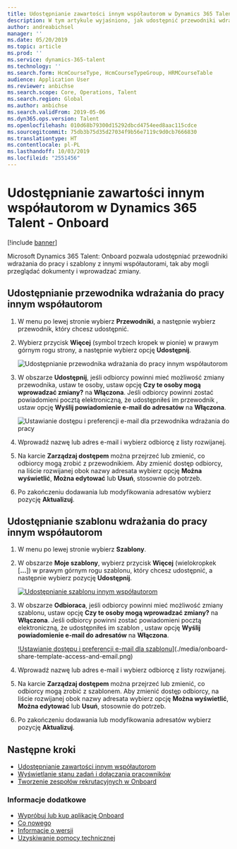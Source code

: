 ```yaml
---
title: Udostępnianie zawartości innym współautorom w Dynamics 365 Talent - Onboard
description: W tym artykule wyjaśniono, jak udostępnić przewodniki wdrażania do pracy i szablony z innymi współautorami w aplikacji Dynamics 365 Talent - Onboard firmy Microsoft.
author: andreabichsel
manager: ''
ms.date: 05/20/2019
ms.topic: article
ms.prod: ''
ms.service: dynamics-365-talent
ms.technology: ''
ms.search.form: HcmCourseType, HcmCourseTypeGroup, HRMCourseTable
audience: Application User
ms.reviewer: anbichse
ms.search.scope: Core, Operations, Talent
ms.search.region: Global
ms.author: anbichse
ms.search.validFrom: 2019-05-06
ms.dyn365.ops.version: Talent
ms.openlocfilehash: 010d68b79300d15292dbcd4754eed8aac115cdce
ms.sourcegitcommit: 75db3b75d35d27034f9b56e7119c9d0cb7666830
ms.translationtype: HT
ms.contentlocale: pl-PL
ms.lasthandoff: 10/03/2019
ms.locfileid: "2551456"
---
```

# <a name="share-content-with-other-contributors-in-dynamics-365-talent---onboard"></a>Udostępnianie zawartości innym współautorom w Dynamics 365 Talent - Onboard

[!include [banner](includes/banner.md)]

Microsoft Dynamics 365 Talent: Onboard pozwala udostępniać przewodniki wdrażania do pracy i szablony z innymi współautorami, tak aby mogli przeglądać dokumenty i wprowadzać zmiany.

## <a name="share-an-onboarding-guide-with-other-contributors"></a>Udostępnianie przewodnika wdrażania do pracy innym współautorom

1. W menu po lewej stronie wybierz **Przewodniki**, a następnie wybierz przewodnik, który chcesz udostępnić.
2. Wybierz przycisk **Więcej** (symbol trzech kropek w pionie) w prawym górnym rogu strony, a następnie wybierz opcję **Udostępnij**.

    ![[Udostępnianie przewodnika wdrażania do pracy innym współautorom](./media/onboard-share-guide.png)](./media/onboard-share-guide.png)

3. W obszarze **Udostępnij**, jeśli odbiorcy powinni mieć możliwość zmiany przewodnika, ustaw te osoby, ustaw opcję **Czy te osoby mogą wprowadzać zmiany?** na **Włączona**. Jeśli odbiorcy powinni zostać powiadomieni pocztą elektroniczną, że udostępniłeś im przewodnik , ustaw opcję **Wyślij powiadomienie e-mail do adresatów** na **Włączona**.

    ![[Ustawianie dostępu i preferencji e-mail dla przewodnika wdrażania do pracy](./media/onboard-share-guide-with-contributors.png)](./media/onboard-share-guide-with-contributors.png)

4. Wprowadź nazwę lub adres e-mail i wybierz odbiorcę z listy rozwijanej.
5. Na karcie **Zarządzaj dostępem** można przejrzeć lub zmienić, co odbiorcy mogą zrobić z przewodnikiem. Aby zmienić dostęp odbiorcy, na liście rozwijanej obok nazwy adresata wybierz opcję **Można wyświetlić**, **Można edytować** lub **Usuń**, stosownie do potrzeb.
6. Po zakończeniu dodawania lub modyfikowania adresatów wybierz pozycję **Aktualizuj**.

## <a name="share-an-onboarding-template-with-other-contributors"></a>Udostępnianie szablonu wdrażania do pracy innym współautorom

1. W menu po lewej stronie wybierz **Szablony**.
2. W obszarze **Moje szablony**, wybierz przycisk **Więcej** (wielokropkek \[**...**\]) w prawym górnym rogu szablonu, który chcesz udostępnić, a następnie wybierz pozycję **Udostępnij**.

    [![Udostępnianie szablonu innym współautorom](./media/onboard-share-template.png)](./media/onboard-share-template.png)

3. W obszarze **Odbioraca**, jeśli odbiorcy powinni mieć możliwość zmiany szablonu, ustaw opcję **Czy te osoby mogą wprowadzać zmiany?** na **Włączona**. Jeśli odbiorcy powinni zostać powiadomieni pocztą elektroniczną, że udostępniłeś im szablon , ustaw opcję **Wyślij powiadomienie e-mail do adresatów** na **Włączona**.

    [!Ustawianie dostępu i preferencji e-mail dla szablonu](./media/onboard-share-template-access-and-email.png)](./media/onboard-share-template-access-and-email.png)

4. Wprowadź nazwę lub adres e-mail i wybierz odbiorcę z listy rozwijanej.
5. Na karcie **Zarządzaj dostępem** można przejrzeć lub zmienić, co odbiorcy mogą zrobić z szablonem. Aby zmienić dostęp odbiorcy, na liście rozwijanej obok nazwy adresata wybierz opcję **Można wyświetlić**, **Można edytować** lub **Usuń**, stosownie do potrzeb.
6. Po zakończeniu dodawania lub modyfikowania adresatów wybierz pozycję **Aktualizuj**.

## <a name="next-steps"></a>Następne kroki

- [Udostępnianie zawartości innym współautorom](./onboard-share-template.md)
- [Wyświetlanie stanu zadań i dołączania pracowników](./onboard-view-status.md)
- [Tworzenie zespołów rekrutacyjnych w Onboard](./onboard-create-team.md)

### <a name="see-also"></a>Informacje dodatkowe

- [Wypróbuj lub kup aplikację Onboard](https://dynamics.microsoft.com/talent/onboard/)
- [Co nowego](./whats-new.md)
- [Informacje o wersji](https://docs.microsoft.com/business-applications-release-notes/index)
- [Uzyskiwanie pomocy technicznej](./talent-support.md)
